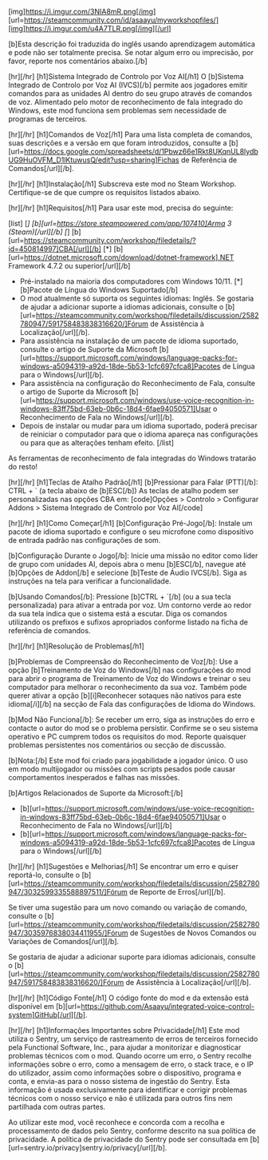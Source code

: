 [img]https://i.imgur.com/3NIA8mR.png[/img]
[url=https://steamcommunity.com/id/asaayu/myworkshopfiles/][img]https://i.imgur.com/u4A7TLR.png[/img][/url]

[b]Esta descrição foi traduzida do inglês usando aprendizagem automática e pode não ser totalmente precisa. Se notar algum erro ou imprecisão, por favor, reporte nos comentários abaixo.[/b]

[hr][/hr]
[h1]Sistema Integrado de Controlo por Voz AI[/h1]
O [b]Sistema Integrado de Controlo por Voz AI (IVCS)[/b] permite aos jogadores emitir comandos para as unidades AI dentro do seu grupo através de comandos de voz. Alimentado pelo motor de reconhecimento de fala integrado do Windows, este mod funciona sem problemas sem necessidade de programas de terceiros.

[hr][/hr]
[h1]Comandos de Voz[/h1]
Para uma lista completa de comandos, suas descrições e a versão em que foram introduzidos, consulte a [b][url=https://docs.google.com/spreadsheets/d/1Pbwz66e1Rkt8UKqnUL8lydbUG9HuOVFM_D1lKtuwusQ/edit?usp=sharing]Fichas de Referência de Comandos[/url][/b].

[hr][/hr]
[h1]Instalação[/h1]
Subscreva este mod no Steam Workshop.
Certifique-se de que cumpre os requisitos listados abaixo.

[hr][/hr]
[h1]Requisitos[/h1]
Para usar este mod, precisa do seguinte:

[list]
[*] [b][url=https://store.steampowered.com/app/107410]Arma 3 (Steam)[/url][/b]
[*] [b][url=https://steamcommunity.com/workshop/filedetails/?id=450814997]CBA[/url][/b]
[*] [b][url=https://dotnet.microsoft.com/download/dotnet-framework].NET Framework 4.7.2 ou superior[/url][/b]
- Pré-instalado na maioria dos computadores com Windows 10/11.
[*] [b]Pacote de Língua do Windows Suportado[/b]
- O mod atualmente só suporta os seguintes idiomas: Inglês. Se gostaria de ajudar a adicionar suporte a idiomas adicionais, consulte o [b][url=https://steamcommunity.com/workshop/filedetails/discussion/2582780947/591758483838316620/]Fórum de Assistência à Localização[/url][/b].
- Para assistência na instalação de um pacote de idioma suportado, consulte o artigo de Suporte da Microsoft [b][url=https://support.microsoft.com/windows/language-packs-for-windows-a5094319-a92d-18de-5b53-1cfc697cfca8]Pacotes de Língua para o Windows[/url][/b].
- Para assistência na configuração do Reconhecimento de Fala, consulte o artigo de Suporte da Microsoft [b][url=https://support.microsoft.com/windows/use-voice-recognition-in-windows-83ff75bd-63eb-0b6c-18d4-6fae94050571]Usar o Reconhecimento de Fala no Windows[/url][/b].
- Depois de instalar ou mudar para um idioma suportado, poderá precisar de reiniciar o computador para que o idioma apareça nas configurações ou para que as alterações tenham efeito.
[/list]

As ferramentas de reconhecimento de fala integradas do Windows tratarão do resto!

[hr][/hr]
[h1]Teclas de Atalho Padrão[/h1]
[b]Pressionar para Falar (PTT)[/b]: CTRL + ` (a tecla abaixo de [b]ESC[/b])
As teclas de atalho podem ser personalizadas nas opções CBA em:
[code]Opções > Controlo > Configurar Addons > Sistema Integrado de Controlo por Voz AI[/code]

[hr][/hr]
[h1]Como Começar[/h1]
[b]Configuração Pré-Jogo[/b]:
Instale um pacote de idioma suportado e configure o seu microfone como dispositivo de entrada padrão nas configurações de som.

[b]Configuração Durante o Jogo[/b]:
Inicie uma missão no editor como líder de grupo com unidades AI, depois abra o menu [b]ESC[/b], navegue até [b]Opções de Addon[/b] e selecione [b]Teste de Áudio IVCS[/b]. Siga as instruções na tela para verificar a funcionalidade.

[b]Usando Comandos[/b]:
Pressione [b]CTRL + `[/b] (ou a sua tecla personalizada) para ativar a entrada por voz. Um contorno verde ao redor da sua tela indica que o sistema está a escutar. Diga os comandos utilizando os prefixos e sufixos apropriados conforme listado na ficha de referência de comandos.

[hr][/hr]
[h1]Resolução de Problemas[/h1]

[b]Problemas de Compreensão do Reconhecimento de Voz[/b]:
Use a opção [b]Treinamento de Voz do Windows[/b] nas configurações do mod para abrir o programa de Treinamento de Voz do Windows e treinar o seu computador para melhorar o reconhecimento da sua voz. Também pode querer ativar a opção [b][i]Reconhecer sotaques não nativos para este idioma[/i][/b] na secção de Fala das configurações de Idioma do Windows.

[b]Mod Não Funciona[/b]:
Se receber um erro, siga as instruções do erro e contacte o autor do mod se o problema persistir.
Confirme se o seu sistema operativo e PC cumprem todos os requisitos do mod.
Reporte quaisquer problemas persistentes nos comentários ou secção de discussão.

[b]Nota:[/b] Este mod foi criado para jogabilidade a jogador único. O uso em modo multijogador ou missões com scripts pesados pode causar comportamentos inesperados e falhas nas missões.

[b]Artigos Relacionados de Suporte da Microsoft:[/b]
- [b][url=https://support.microsoft.com/windows/use-voice-recognition-in-windows-83ff75bd-63eb-0b6c-18d4-6fae94050571]Usar o Reconhecimento de Fala no Windows[/url][/b]
- [b][url=https://support.microsoft.com/windows/language-packs-for-windows-a5094319-a92d-18de-5b53-1cfc697cfca8]Pacotes de Língua para o Windows[/url][/b]

[hr][/hr]
[h1]Sugestões e Melhorias[/h1]
Se encontrar um erro e quiser reportá-lo, consulte o [b][url=https://steamcommunity.com/workshop/filedetails/discussion/2582780947/3032599335588897511/]Fórum de Reporte de Erros[/url][/b].

Se tiver uma sugestão para um novo comando ou variação de comando, consulte o [b][url=https://steamcommunity.com/workshop/filedetails/discussion/2582780947/3035976838034411955/]Fórum de Sugestões de Novos Comandos ou Variações de Comandos[/url][/b].

Se gostaria de ajudar a adicionar suporte para idiomas adicionais, consulte o [b][url=https://steamcommunity.com/workshop/filedetails/discussion/2582780947/591758483838316620/]Fórum de Assistência à Localização[/url][/b].

[hr][/hr]
[h1]Código Fonte[/h1]
O código fonte do mod e da extensão está disponível em [b][url=https://github.com/Asaayu/integrated-voice-control-system]GitHub[/url][/b].

[hr][/hr]
[h1]Informações Importantes sobre Privacidade[/h1]
Este mod utiliza o Sentry, um serviço de rastreamento de erros de terceiros fornecido pela Functional Software, Inc., para ajudar a monitorizar e diagnosticar problemas técnicos com o mod. Quando ocorre um erro, o Sentry recolhe informações sobre o erro, como a mensagem de erro, o stack trace, e o IP do utilizador, assim como informações sobre o dispositivo, programa e conta, e envia-as para o nosso sistema de ingestão do Sentry. Esta informação é usada exclusivamente para identificar e corrigir problemas técnicos com o nosso serviço e não é utilizada para outros fins nem partilhada com outras partes.

Ao utilizar este mod, você reconhece e concorda com a recolha e processamento de dados pelo Sentry, conforme descrito na sua política de privacidade. A política de privacidade do Sentry pode ser consultada em [b][url=sentry.io/privacy]sentry.io/privacy[/url][/b].